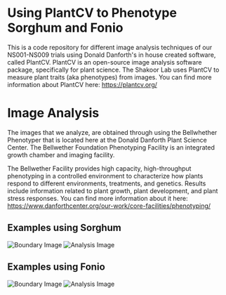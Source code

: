 # Using PlantCV to Phenotype Sorghum and Fonio

This is a code repository for different image analysis techniques of our NS001-NS009 trials using Donald Danforth's in house created software, called PlantCV. PlantCV is an open-source image analysis software package, specifically for plant science. The Shakoor Lab uses PlantCV to measure plant traits (aka phenotypes) from images. You can find more information about PlantCV here: https://plantcv.org/

# Image Analysis

The images that we analyze, are obtained through using the Bellwhether Phenotyper that is located here at the Donald Danforth Plant Science Center. The Bellwether Foundation Phenotyping Facility is an integrated growth chamber and imaging facility.

The Bellwether Facility provides high capacity, high-throughput phenotyping in a controlled environment to characterize how plants respond to different environments, treatments, and genetics. Results include information related to plant growth, plant development, and plant stress responses. You can find more information about it here: https://www.danforthcenter.org/our-work/core-facilities/phenotyping/

## Examples using Sorghum

![Boundary Image](https://github.com/shakoorlab/PlantCV_Workflows/blob/main/NS_009/boundary_image.png)
![Analysis Image](https://github.com/shakoorlab/PlantCV_Workflows/blob/main/NS_009/analysis_image.png)

## Examples using Fonio

![Boundary Image](https://github.com/shakoorlab/PlantCV_Workflows/blob/main/NS_004/fonio_boundary.png)
![Analysis Image](https://github.com/shakoorlab/PlantCV_Workflows/blob/main/NS_004/fonio_analysis.png)
